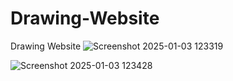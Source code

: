 # Drawing-Website
Drawing Website
![Screenshot 2025-01-03 123319](https://github.com/user-attachments/assets/f8b4e505-e2ee-436e-b37d-cfef69ce527c)

![Screenshot 2025-01-03 123428](https://github.com/user-attachments/assets/0738eec4-8d1f-4d69-95c7-559f88a49b2c)
